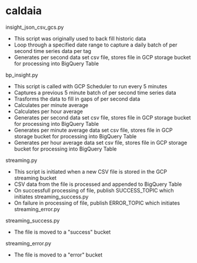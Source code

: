 # caldaia

insight_json_csv_gcs.py
- This script was originally used to back fill historic data
- Loop through a specified date range to capture a daily batch of per second time series data per tag
- Generates per second data set csv file, stores file in GCP storage bucket for processing into BigQuery Table

bp_insight.py 
- This script is called with GCP Scheduler to run every 5 minutes
- Captures a previous 5 minute batch of per second time series data
- Trasforms the data to fill in gaps of per second data
- Calculates per minute average
- Calculates per hour average
- Generates per second data set csv file, stores file in GCP storage bucket for processing into BigQuery Table
- Generates per minute average data set csv file, stores file in GCP storage bucket for processing into BigQuery Table
- Generates per hour average data set csv file, stores file in GCP storage bucket for processing into BigQuery Table

streaming.py
- This script is initiated when a new CSV file is stored in the GCP streaming bucket
- CSV data from the file is processed and appended to BigQuery Table
- On successfull processing of file, publish SUCCESS_TOPIC which initiates streaming_success.py
- On failure in processing of file, publish ERROR_TOPIC which initiates streaming_error.py

streaming_success.py
- The file is moved to a "success" bucket

streaming_error.py
- The file is moved to a "error" bucket

